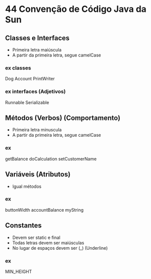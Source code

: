 # 44 Convenção de Código Java da Sun

## Classes e Interfaces

- Primeira letra maiúscula
- A partir da primeira letra, segue camelCase

### ex classes

Dog
Account
PrintWriter

### ex interfaces (Adjetivos)

Runnable
Serializable

## Métodos (Verbos) (Comportamento)

- Primeira letra minuscula
- A partir da primeira letra, segue camelCase

### ex

getBalance
doCalculation
setCustomerName

## Variáveis (Atributos)

- Igual métodos

### ex

buttonWidth
accountBalance
myString

## Constantes

- Devem ser static e final
- Todas letras devem ser maiúsculas
- No lugar de espaços devem ser (_) (Underline)


### ex

MIN_HEIGHT
